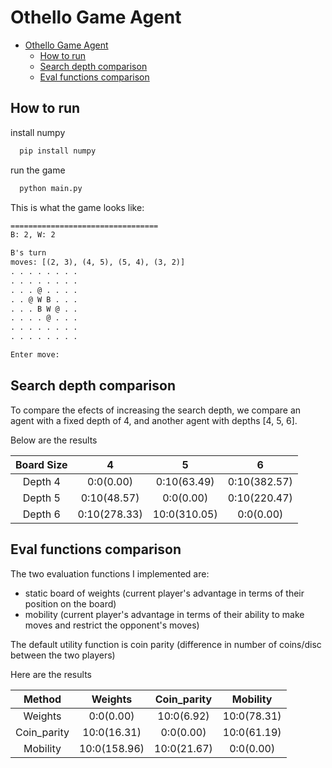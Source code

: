 # Othello Game Agent

- [Othello Game Agent](#othello-game-agent)
  - [How to run](#how-to-run)
  - [Search depth comparison](#search-depth-comparison)
  - [Eval functions comparison](#eval-functions-comparison)

## How to run

install numpy

```bash
  pip install numpy
```

run the game

```bash
  python main.py
```

This is what the game looks like:

```txt
=================================
B: 2, W: 2

B's turn
moves: [(2, 3), (4, 5), (5, 4), (3, 2)]
. . . . . . . .
. . . . . . . .
. . . @ . . . .
. . @ W B . . .
. . . B W @ . .
. . . . @ . . .
. . . . . . . .
. . . . . . . .

Enter move:
```

## Search depth comparison

To compare the efects of increasing the search depth, we compare an agent with a fixed depth of 4, and another agent with depths [4, 5, 6].

Below are the results

| Board Size |      4       |      5       |      6       |
| :--------: | :----------: | :----------: | :----------: |
|  Depth 4   |  0:0(0.00)   | 0:10(63.49)  | 0:10(382.57) |
|  Depth 5   | 0:10(48.57)  |  0:0(0.00)   | 0:10(220.47) |
|  Depth 6   | 0:10(278.33) | 10:0(310.05) |  0:0(0.00)   |

## Eval functions comparison

The two evaluation functions I implemented are:

- static board of weights (current player's advantage in terms of their position on the board)
- mobility (current player's advantage in terms of their ability to make moves and restrict the opponent's moves)

The default utility function is coin parity (difference in number of coins/disc between the two players)

Here are the results

|   Method    |   Weights    | Coin_parity |  Mobility   |
| :---------: | :----------: | :---------: | :---------: |
|   Weights   |  0:0(0.00)   | 10:0(6.92)  | 10:0(78.31) |
| Coin_parity | 10:0(16.31)  |  0:0(0.00)  | 10:0(61.19) |
|  Mobility   | 10:0(158.96) | 10:0(21.67) |  0:0(0.00)  |

